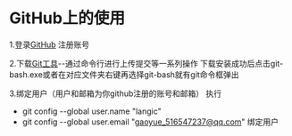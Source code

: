 # GitHub上的使用
1.登录[GitHub](https://github.com/) 注册账号

2.下载[Git工具](https://git-scm.com/downloads)--通过命令行进行上传提交等一系列操作
下载安装成功后点击git-bash.exe或者在对应文件夹右键再选择git-bash就有git命令框弹出

3.绑定用户（用户和邮箱为你github注册的账号和邮箱）
执行
* git config --global user.name "langic"
* git config --global user.email "gaoyue_516547237@qq.com"
绑定用户

